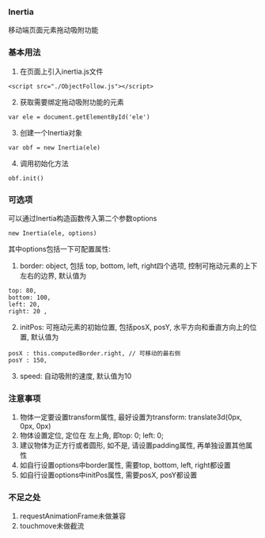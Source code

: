 ### Inertia
移动端页面元素拖动吸附功能

### 基本用法
1. 在页面上引入inertia.js文件
```
<script src="./ObjectFollow.js"></script>
```

2. 获取需要绑定拖动吸附功能的元素
```
var ele = document.getElementById('ele')
```

3. 创建一个Inertia对象
```
var obf = new Inertia(ele)
```

4. 调用初始化方法
```
obf.init()
```
### 可选项
可以通过Inertia构造函数传入第二个参数options
```
new Inertia(ele, options)
```
其中options包括一下可配置属性:
1. border: 
object, 包括 top, bottom, left, right四个选项, 控制可拖动元素的上下左右的边界, 默认值为
```
top: 80,
bottom: 100,
left: 20,
right: 20 ,

```

2. initPos:
可拖动元素的初始位置, 包括posX, posY, 水平方向和垂直方向上的位置, 默认值为
```
posX : this.computedBorder.right, // 可移动的最右侧
posY : 150,
```

3. speed:
自动吸附的速度, 默认值为10

### 注意事项
1. 物体一定要设置transform属性, 最好设置为transform: translate3d(0px, 0px, 0px)
2. 物体设置定位, 定位在 左上角, 即top: 0; left: 0;
3. 建议物体为正方行或者圆形, 如不是, 请设置padding属性, 再单独设置其他属性
4. 如自行设置options中border属性, 需要top, bottom, left, right都设置
5. 如自行设置options中initPos属性, 需要posX, posY都设置

### 不足之处
1. requestAnimationFrame未做兼容
2. touchmove未做截流


